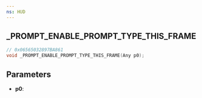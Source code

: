 ```yaml
---
ns: HUD
---
```

## _PROMPT_ENABLE_PROMPT_TYPE_THIS_FRAME

```c
// 0x06565032897BA861
void _PROMPT_ENABLE_PROMPT_TYPE_THIS_FRAME(Any p0);
```

## Parameters
* **p0**:
